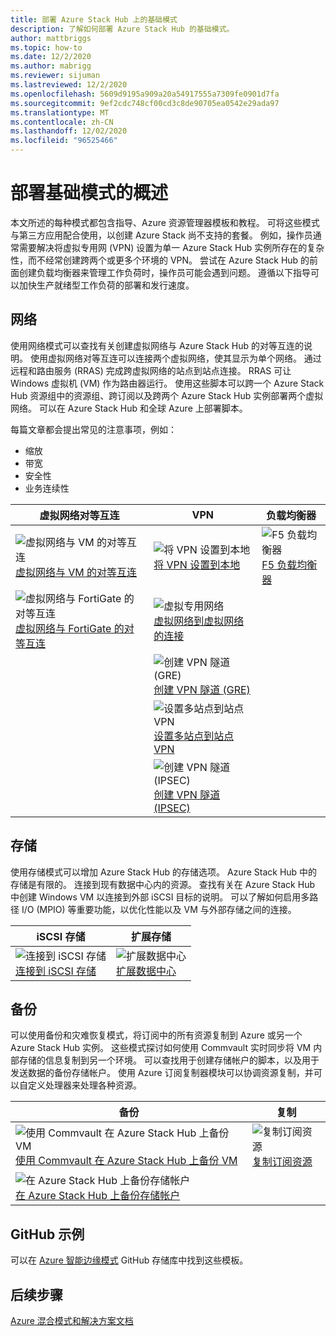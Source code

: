 ```yaml
---
title: 部署 Azure Stack Hub 上的基础模式
description: 了解如何部署 Azure Stack Hub 的基础模式。
author: mattbriggs
ms.topic: how-to
ms.date: 12/2/2020
ms.author: mabrigg
ms.reviewer: sijuman
ms.lastreviewed: 12/2/2020
ms.openlocfilehash: 5609d9195a909a20a54917555a7309fe0901d7fa
ms.sourcegitcommit: 9ef2cdc748cf00cd3c8de90705ea0542e29ada97
ms.translationtype: MT
ms.contentlocale: zh-CN
ms.lasthandoff: 12/02/2020
ms.locfileid: "96525466"
---
```

# <a name="deploy-foundational-patterns-overview"></a>部署基础模式的概述


本文所述的每种模式都包含指导、Azure 资源管理器模板和教程。 可将这些模式与第三方应用配合使用，以创建 Azure Stack 尚不支持的套餐。 例如，操作员通常需要解决将虚拟专用网 (VPN) 设置为单一 Azure Stack Hub 实例所存在的复杂性，而不经常创建跨两个或更多个环境的 VPN。 尝试在 Azure Stack Hub 的前面创建负载均衡器来管理工作负荷时，操作员可能会遇到问题。 遵循以下指导可以加快生产就绪型工作负荷的部署和发行速度。

## <a name="networking"></a>网络

使用网络模式可以查找有关创建虚拟网络与 Azure Stack Hub 的对等互连的说明。 使用虚拟网络对等互连可以连接两个虚拟网络，使其显示为单个网络。 通过远程和路由服务 (RRAS) 完成跨虚拟网络的站点到站点连接。 RRAS 可让 Windows 虚拟机 (VM) 作为路由器运行。 使用这些脚本可以跨一个 Azure Stack Hub 资源组中的资源组、跨订阅以及跨两个 Azure Stack Hub 实例部署两个虚拟网络。 可以在 Azure Stack Hub 和全球 Azure 上部署脚本。 

每篇文章都会提出常见的注意事项，例如： 
- 缩放
- 带宽
- 安全性
- 业务连续性

|  虚拟网络对等互连  |  VPN  |  负载均衡器  |
| --- | --- | --- |
| ![虚拟网络与 VM 的对等互连](media/deploy-foundational-patterns/icon-networking-61-virtual-networks.svg)<br>[虚拟网络与 VM 的对等互连](azure-stack-network-howto-vnet-peering.md) | ![将 VPN 设置到本地](media/deploy-foundational-patterns/icon-networking-63-virtual-network-gateways.svg)<br>[将 VPN 设置到本地](azure-stack-network-howto-vnet-to-onprem.md) | ![F5 负载均衡器](media/deploy-foundational-patterns/icon-networking-62-load-balancers.svg)<br>[F5 负载均衡器](network-howto-f5.md) |
| ![虚拟网络与 FortiGate 的对等互连](media/deploy-foundational-patterns/icon-networking-61-virtual-networks.svg)<br>[虚拟网络与 FortiGate 的对等互连](azure-stack-network-howto-vnet-to-vnet.md) | ![虚拟专用网络](media/deploy-foundational-patterns/icon-networking-63-virtual-network-gateways.svg)<br>[虚拟网络到虚拟网络的连接](azure-stack-network-howto-vnet-to-vnet-stacks.md) |  |
|  | ![创建 VPN 隧道 (GRE)](media/deploy-foundational-patterns/icon-networking-63-virtual-network-gateways.svg)<br>[创建 VPN 隧道 (GRE)](network-howto-vpn-tunnel-gre.md) | |
|  | ![设置多站点到站点 VPN](media/deploy-foundational-patterns/icon-networking-63-virtual-network-gateways.svg)<br>[设置多站点到站点 VPN](network-howto-vpn-tunnel.md) | |
|  | ![创建 VPN 隧道 (IPSEC)](media/deploy-foundational-patterns/icon-networking-63-virtual-network-gateways.svg)<br>[创建 VPN 隧道 (IPSEC)](network-howto-vpn-tunnel-ipsec.md)| |


## <a name="storage"></a>存储

使用存储模式可以增加 Azure Stack Hub 的存储选项。 Azure Stack Hub 中的存储是有限的。 连接到现有数据中心内的资源。 查找有关在 Azure Stack Hub 中创建 Windows VM 以连接到外部 iSCSI 目标的说明。 可以了解如何启用多路径 I/O (MPIO) 等重要功能，以优化性能以及 VM 与外部存储之间的连接。

| iSCSI 存储 | 扩展存储 |
| --- | --- |
| ![连接到 iSCSI 存储](media/deploy-foundational-patterns/icon-storage-87-storage-accounts-classic.svg)<br>[连接到 iSCSI 存储](azure-stack-network-howto-iscsi-storage.md) | ![扩展数据中心](media/deploy-foundational-patterns/icon-storage-88-recovery-services-vaults.svg)<br>[扩展数据中心](azure-stack-network-howto-extend-datacenter.md) |

## <a name="backup"></a>备份

可以使用备份和灾难恢复模式，将订阅中的所有资源复制到 Azure 或另一个 Azure Stack Hub 实例。 这些模式探讨如何使用 Commvault 实时同步将 VM 内部存储的信息复制到另一个环境。 可以查找用于创建存储帐户的脚本，以及用于发送数据的备份存储帐户。 使用 Azure 订阅复制器模块可以协调资源复制，并可以自定义处理器来处理各种资源。 



|  备份  |  复制  |
| --- | --- |
| ![使用 Commvault 在 Azure Stack Hub 上备份 VM](media/deploy-foundational-patterns/icon-storage-100-import-export-jobs.svg)<br>[使用 Commvault 在 Azure Stack Hub 上备份 VM](azure-stack-network-howto-backup-commvault.md) | ![复制订阅资源](media/deploy-foundational-patterns/icon-storage-94-data-box.svg)<br>[复制订阅资源](azure-stack-network-howto-backup-replicator.md) |
|  ![在 Azure Stack Hub 上备份存储帐户](media/deploy-foundational-patterns/icon-storage-93-storage-sync-services.svg)<br>[在 Azure Stack Hub 上备份存储帐户](azure-stack-network-howto-backup-storage.md)  | |

## <a name="github-samples"></a>GitHub 示例

可以在 [Azure 智能边缘模式](https://github.com/Azure-Samples/azure-intelligent-edge-patterns) GitHub 存储库中找到这些模板。

## <a name="next-steps"></a>后续步骤

[Azure 混合模式和解决方案文档](/hybrid/app-solutions)
